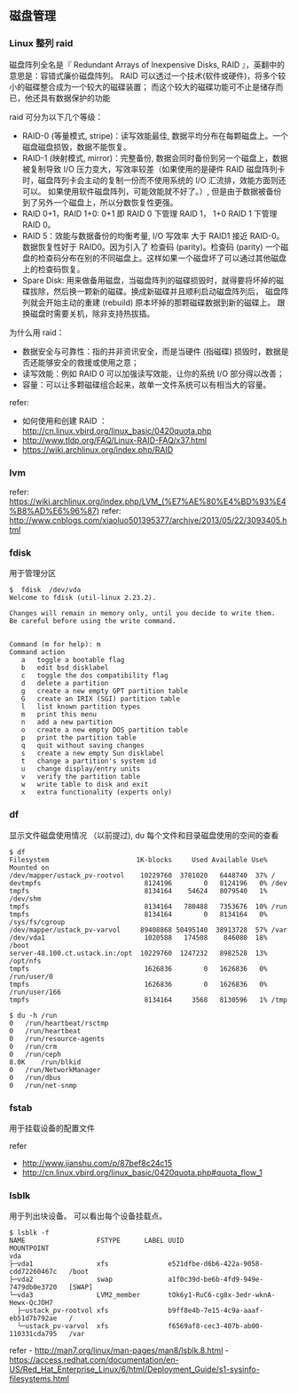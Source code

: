 ## 磁盘管理

### Linux 整列 raid
磁盘阵列全名是『 Redundant Arrays of Inexpensive Disks, RAID 』，英翻中的意思是：容错式廉价磁盘阵列。 RAID 可以透过一个技术(软件或硬件)，将多个较小的磁碟整合成为一个较大的磁碟装置； 而这个较大的磁碟功能可不止是储存而已，他还具有数据保护的功能

raid 可分为以下几个等级：
- RAID-0 (等量模式, stripe)：读写效能最佳, 数据平均分布在每颗磁盘上。一个磁盘磁盘损毁，数据不能恢复。
- RAID-1 (映射模式, mirror)：完整备份, 数据会同时备份到另一个磁盘上，数据被复制导致 I/O 压力变大，写效率较差（如果使用的是硬件 RAID 磁盘阵列卡时，磁盘阵列卡会主动的复制一份而不使用系统的 I/O 汇流排，效能方面则还可以。 如果使用软件磁盘阵列，可能效能就不好了。）, 但是由于数据被备份到了另外一个磁盘上，所以分数恢复性更强。
- RAID 0+1，RAID 1+0: 0+1 即 RAID 0 下管理 RAID 1， 1+0 RAID 1 下管理 RAID 0。
- RAID 5：效能与数据备份的均衡考量, I/O 写效率 大于 RAID1  接近 RAID-0。数据恢复性好于 RAID0。因为引入了 检查码 (parity)。检查码 (parity) 一个磁盘的检查码分布在别的不同磁盘上。这样如果一个磁盘坏了可以通过其他磁盘上的检查码恢复。
- Spare Disk: 用来做备用磁盘，当磁盘阵列的磁碟损毁时，就得要将坏掉的磁碟拔除，然后换一颗新的磁碟。换成新磁碟并且顺利启动磁盘阵列后， 磁盘阵列就会开始主动的重建 (rebuild) 原本坏掉的那颗磁碟数据到新的磁碟上。 跟换磁盘时需要关机，除非支持热拔插。

为什么用 raid：
- 数据安全与可靠性：指的并非资讯安全，而是当硬件 (指磁碟) 损毁时，数据是否还能够安全的救援或使用之意；
- 读写效能：例如 RAID 0 可以加强读写效能，让你的系统 I/O 部分得以改善；
- 容量：可以让多颗磁碟组合起来，故单一文件系统可以有相当大的容量。

refer:
- 如何使用和创建 RAID ： http://cn.linux.vbird.org/linux_basic/0420quota.php
- http://www.tldp.org/FAQ/Linux-RAID-FAQ/x37.html
- https://wiki.archlinux.org/index.php/RAID

### lvm
refer: https://wiki.archlinux.org/index.php/LVM_(%E7%AE%80%E4%BD%93%E4%B8%AD%E6%96%87)
refer: http://www.cnblogs.com/xiaoluo501395377/archive/2013/05/22/3093405.html
### fdisk
用于管理分区
```
$  fdisk  /dev/vda
Welcome to fdisk (util-linux 2.23.2).

Changes will remain in memory only, until you decide to write them.
Be careful before using the write command.


Command (m for help): m
Command action
   a   toggle a bootable flag
   b   edit bsd disklabel
   c   toggle the dos compatibility flag
   d   delete a partition
   g   create a new empty GPT partition table
   G   create an IRIX (SGI) partition table
   l   list known partition types
   m   print this menu
   n   add a new partition
   o   create a new empty DOS partition table
   p   print the partition table
   q   quit without saving changes
   s   create a new empty Sun disklabel
   t   change a partition's system id
   u   change display/entry units
   v   verify the partition table
   w   write table to disk and exit
   x   extra functionality (experts only)
```

### df
显示文件磁盘使用情况 （以前提过), du 每个文件和目录磁盘使用的空间的查看

```
$ df
Filesystem                      1K-blocks     Used Available Use% Mounted on
/dev/mapper/ustack_pv-rootvol    10229760  3781020   6448740  37% /
devtmpfs                          8124196        0   8124196   0% /dev
tmpfs                             8134164    54624   8079540   1% /dev/shm
tmpfs                             8134164   780488   7353676  10% /run
tmpfs                             8134164        0   8134164   0% /sys/fs/cgroup
/dev/mapper/ustack_pv-varvol     89408868 50495140  38913728  57% /var
/dev/vda1                         1020588   174508    846080  18% /boot
server-48.100.ct.ustack.in:/opt  10229760  1247232   8982528  13% /opt/nfs
tmpfs                             1626836        0   1626836   0% /run/user/0
tmpfs                             1626836        0   1626836   0% /run/user/166
tmpfs                             8134164     3568   8130596   1% /tmp

$ du -h /run
0   /run/heartbeat/rsctmp
0   /run/heartbeat
0   /run/resource-agents
0   /run/crm
0   /run/ceph
8.0K    /run/blkid
0   /run/NetworkManager
0   /run/dbus
0   /run/net-snmp
```
### fstab
用于挂载设备的配置文件

refer
- http://www.jianshu.com/p/87bef8c24c15
- http://cn.linux.vbird.org/linux_basic/0420quota.php#quota_flow_1

### lsblk
用于列出块设备。
可以看出每个设备挂载点。

```
$ lsblk -f
NAME                  FSTYPE      LABEL UUID                                   MOUNTPOINT
vda
├─vda1                xfs               e521dfbe-d6b6-422a-9058-cdd72260467c   /boot
├─vda2                swap              a1f0c39d-be6b-4fd9-949e-7479db0e3720   [SWAP]
└─vda3                LVM2_member       tOk6y1-RuC6-cg8x-3edr-wknA-Hewx-QcJOH7
  ├─ustack_pv-rootvol xfs               b9ff8e4b-7e15-4c9a-aaaf-eb51d7b792ae   /
  └─ustack_pv-varvol  xfs               f6569af8-cec3-407b-ab00-110331cda795   /var
```
refer
    - http://man7.org/linux/man-pages/man8/lsblk.8.html
    - https://access.redhat.com/documentation/en-US/Red_Hat_Enterprise_Linux/6/html/Deployment_Guide/s1-sysinfo-filesystems.html


